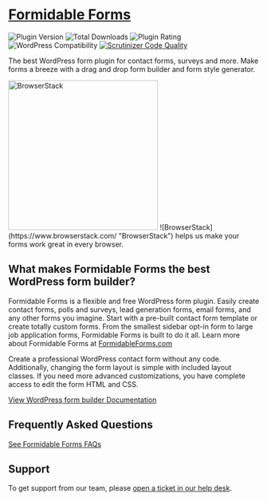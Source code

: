 # [Formidable Forms](https://formidableforms.com) #

![Plugin Version](https://img.shields.io/wordpress/plugin/v/formidable.svg?maxAge=2592000) ![Total Downloads](https://img.shields.io/wordpress/plugin/dt/formidable.svg?maxAge=2592000) ![Plugin Rating](https://img.shields.io/wordpress/plugin/r/formidable.svg?maxAge=2592000) ![WordPress Compatibility](https://img.shields.io/wordpress/v/formidable.svg?maxAge=2592000) [![Scrutinizer Code Quality](https://img.shields.io/scrutinizer/g/Strategy11/formidable-forms.svg?maxAge=2592000)](https://scrutinizer-ci.com/g/Strategy11/formidable-forms/?branch=master)

The best WordPress form plugin for contact forms, surveys and more. Make forms a breeze with a drag and drop form builder and form style generator.

<img src="https://d3but80xmlhqzj.cloudfront.net/production/images/static/header/header-logo.svg" alt="BrowserStack" width="300px;" />
![BrowserStack](https://www.browserstack.com/ "BrowserStack") helps us make your forms work great in every browser.

## What makes Formidable Forms the best WordPress form builder?
Formidable Forms is a flexible and free WordPress form plugin. Easily create contact forms, polls and surveys, lead generation forms, email forms, and any other forms you imagine. Start with a pre-built contact form template or create totally custom forms. From the smallest sidebar opt-in form to large job application forms, Formidable Forms is built to do it all. Learn more about Formidable Forms at [FormidableForms.com](https://formidableforms.com/ "FormidableForms.com")

Create a professional WordPress contact form without any code. Additionally, changing the form layout is simple with included layout classes. If you need more advanced customizations, you have complete access to edit the form HTML and CSS.

[View WordPress form builder Documentation](https://formidableforms.com/knowledgebase/ "View WordPress form builder Documentation")

## Frequently Asked Questions
[See Formidable Forms FAQs](https://formidableforms.com/formidable-faqs/ "See Formidable Forms FAQs")

## Support
To get support from our team, please [open a ticket in our help desk](https://formidableforms.com/new-topic/ "open a ticket in our help desk").
